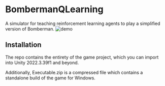# BombermanQLearning
A simulator for teaching reinforcement learning agents to play a simplified version of Bomberman.
![demo](https://github.com/user-attachments/assets/af7d4b6d-0521-47cb-9c78-521fef77f894)

## Installation
The repo contains the entirety of the game project, which you can import into Unity 2022.3.39f1 and beyond.

Additionally, Executable.zip is a compressed file which contains a standalone build of the game for Windows.

